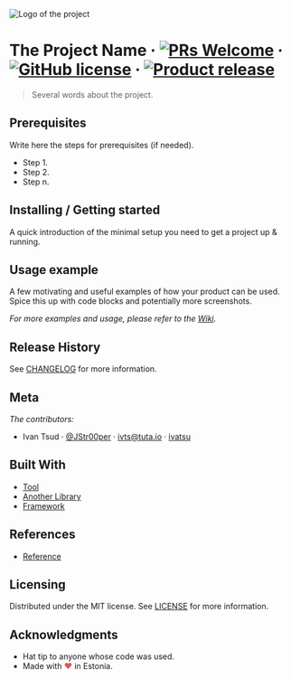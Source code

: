 ![Logo of the project](https://picsum.photos/900/300)

# The Project Name &middot; [![PRs Welcome](https://img.shields.io/badge/PRs-welcome-brightgreen.svg?style=flat-square)](http://makeapullrequest.com) &middot; [![GitHub license](https://img.shields.io/badge/license-MIT-blue.svg?style=flat-square)](https://github.com/you/your-project/blob/master/LICENSE) &middot; [![Product release](https://img.shields.io/badge/release-0.0.1-orange.svg?style=flat-square)](CHANGELOG.md)

> Several words about the project.

## Prerequisites

Write here the steps for prerequisites (if needed).

- Step 1.
- Step 2.
- Step n.

## Installing / Getting started

A quick introduction of the minimal setup you need to get a project up & running.

## Usage example

A few motivating and useful examples of how your product can be used. Spice this up with code blocks and potentially more screenshots.

_For more examples and usage, please refer to the [Wiki](https://github.com/you/your-project/wiki)._

## Release History

See [CHANGELOG](CHANGELOG.md) for more information.

## Meta

_The contributors:_

- Ivan Tsud &middot; [@JStr00per](https://twitter.com/JStr00per) &middot; ivts@tuta.io &middot; [ivatsu](https://github.com/ivatsu)

## Built With

- [Tool](https://tool.org)
- [Another Library](https://library.js.org)
- [Framework](https://framework.com)

## References

- [Reference](https://yourreference.com)

## Licensing

Distributed under the MIT license. See [LICENSE](https://github.com/you/your-project/blob/master/LICENSE) for more information.

## Acknowledgments

- Hat tip to anyone whose code was used.
- Made with <span style="color: #e25555;">&#9829;</span> in Estonia.
